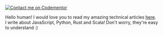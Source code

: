[![Contact me on Codementor](https://www.codementor.io/m-badges/ebenezerdon/book-session.svg)](https://www.codementor.io/@ebenezerdon?refer=badge)

Hello human! I would love you to read my amazing technical articles [here](https://blog.logrocket.com/author/ebenezerdon/). <br>
I write about JavaScript, Python, Rust and Scala! Don't worry, they're easy to understand :)
